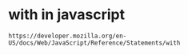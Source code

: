# with in javascript 
    https://developer.mozilla.org/en-US/docs/Web/JavaScript/Reference/Statements/with
